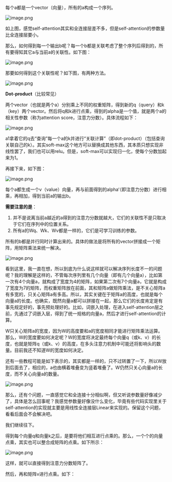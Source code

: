 每个a都是一个vector（向量），所有的a构成一个序列。

![image.png](https://youki-1330066034.cos.ap-guangzhou.myqcloud.com/machine-learning/202411141900464.png)

如上图，感觉self-attention其实和全连接层差不多，但是self-attention的参数量比全连接层要小。

那么，如何得到每一个输出b呢？每一个b都是关联考虑了整个序列后得到的，所有要得知其它a与当前a的关联性。如下图：

![image.png](https://youki-1330066034.cos.ap-guangzhou.myqcloud.com/machine-learning/202411141909597.png)

那要如何得到这个关联性呢？如下图，有两种方法。

![image.png](https://youki-1330066034.cos.ap-guangzhou.myqcloud.com/machine-learning/202411141916086.png)

**Dot-product**（比较常见）

两个vector（也就是两个a）分别乘上不同的权重矩阵，得到新的q（query）和k（key）两个vector。然后将q和k进行点乘，得到的alpha是一个值，就是两个a的相关性参数（称为attention score，注意力分数）。具体流程如下：

![image.png](https://youki-1330066034.cos.ap-guangzhou.myqcloud.com/machine-learning/202411141926451.png)

a1拿着它的q去“查询”每一个a的k并进行“关联计算”（即dot-product）（包括查询关联自己的k）。其实soft-max这个地方可以替换成其他东西，其本质只想实现非线性罢了，我们也可以用relu。但是，soft-max可以实现归一化，使每个分数加起来为1。

再接下来，如下图：

![image.png](https://youki-1330066034.cos.ap-guangzhou.myqcloud.com/machine-learning/202411141935151.png)

每个a都生成一个v（value）向量，再与前面得到的alpha‘（即注意力分数）进行相乘，再相加，得到当前a的输出b。

**需要注意的是**：

1. 并不是说离当前a越近的a得到的注意力分数就越大，它们的关联性不是只取决于它们在序列中的位置关系。
2. 所有a的Wq、Wk、Wv都是一样的，它们是可学习训练的参数。

所有的b都是并行同时计算出来的。具体的做法是将所有的vector拼接成一个矩阵，用矩阵乘法来统一解决。

![image.png](https://youki-1330066034.cos.ap-guangzhou.myqcloud.com/machine-learning/202411141954601.png)

看到这里，我一直在想，所以到底为什么说这样就可以解决序列长度不一的问题呢？我的理解是这样的，不管每次序列里有几个向量（即有几个向量a），比如第一次有4个向量a，就构成了宽度为4的矩阵，如果第二次有7个向量a，它就是构成了宽度为7的矩阵，而权重矩阵放在前面，其和矩阵a做矩阵乘法，是不关心矩阵a有多宽的，只关心矩阵a有多高。所以，其实关键在于矩阵a的高度，也就是每个向量a的长度。也确实，既然向量a都可以拼接在一起，那么它们的长度肯定是有事先规定好的，事先预处理好的。比如，词嵌入处理，在进入self-attention层之前，先通过了词嵌入层，得到了统一规格的向量a，然后才进行self-attention的计算。

W只关心矩阵a的宽度，因为W的高度要和a的宽度相同才能进行矩阵乘法运算。那么，W的宽度要如何决定呢？W的宽度将决定最终每个向量q（或k、v）的长度，也就是矩阵q（或k、v）的高度，在多头注意力机制中可能还将影响头的数量。目前我还不知道W的宽度如何决定。

还有一些教程可能是如下表示的，其实都是一样的，只不过转置了一下，所以W放到后面去了，相应的，a也由横着堆叠变为竖着堆叠了。W仍然只关心向量a的长度，而不关心向量a的数量。

![image.png](https://youki-1330066034.cos.ap-guangzhou.myqcloud.com/machine-learning/202411142027284.png)


那么，还有个问题，一直感觉它和全连接十分相似啊，但又听说参数量好像减少了，具体是怎么回事呢？我感觉参数量好像没什么变化，毕竟有些代码实现里关于self-attention的实现就主要是用线性全连接层Linear来实现的。保留这个问题，看看后面会不会解决吧。

我们继续往下。

得到每个向量q和向量k之后，是要将他们相互进行点乘的。那么，一个个的向量点乘，其实也可以整合成矩阵的点乘。如下所示：

![image.png](https://youki-1330066034.cos.ap-guangzhou.myqcloud.com/machine-learning/202411142051815.png)


这样，就可以直接得到注意力分数矩阵了。

然后，再和矩阵v进行点乘。如下：



